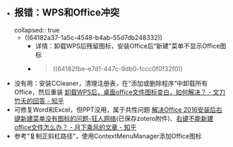 - ## 报错：WPS和Office冲突
  collapsed:: true
	- ((64182a37-1a5c-4548-b4ab-55d7db248332))
		- 详情：卸载WPS后残留图标，安装Office后“新建”菜单不显示Office图标
		- >((64182fbe-e7d1-447c-9db0-fccc0f0f32f0))
- 没有用：安装CCleaner，清理注册表，在“添加或删除程序”中卸载所有Office，然后重装 [卸载WPS后，桌面office文件图标变白，如何解决？ - 文刀竹夭的回答 - 知乎](https://www.zhihu.com/question/51059705/answer/1292924815)
- 可修复Word和Excel，但PPT没用，属于共性问题 [解决Office 2016安装后右键新建菜单没有图标的问题-狂人网络](https://www.krseo.com/zixun/826.html)(已保存zotero附件)、[右键不能新建office文件怎么办？ - 月下乘风的文章 - 知乎](https://zhuanlan.zhihu.com/p/41161262)
- 参考“复制正斜杠路径”，使用ContextMenuManager添加Office图标